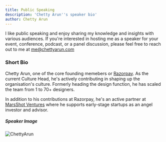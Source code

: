 ```yaml
---
title: Public Speaking
description: 'Chetty Arun''s speaker bio'
author: Chetty Arun
---
```


I like public speaking and enjoy sharing my knowledge and insights with various audiences. If you're interested in hosting me as a speaker for your event, conference, podcast, or a panel discussion, please feel free to reach out to me at [me@chettyarun.com](mailto:me@chettyarun.com?Subject=Speaker%20Invitation)

### Short Bio

Chetty Arun, one of the core founding memebers or [Razorpay](https://razorpay.com/). As the current Culture Head, he's actively contributing in shaping up the organisation's culture. Formerly heading the design function, he has scaled the team from 1 to 70+ designers.

In addition to his contributions at Razorpay, he's an active partner at [MarsShot Ventures](https://marsshot.vc/) where he supports early-stage startups as an angel investor and advisor.

#####  Speaker Image

![ChettyArun](https://i.imgur.com/WaRB2V6.jpg)
